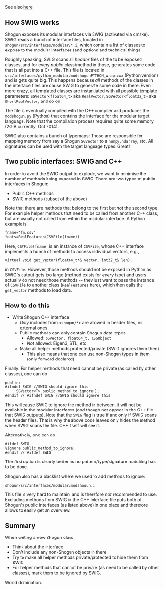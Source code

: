 See also [here](https://github.com/shogun-toolbox/shogun/wiki/SWIG-issues)

## How SWIG works
Shogun exposes its modular interfaces via SWIG (activated via cmake). SWIG reads a bunch of interface files, located in ```shogun/src/interfaces/modular/*.i```, which contain a list of classes to expose to the modular interfaces (and options and technical things).

Roughly speaking, SWIG scans all *header* files of the to be exposed classes, and for every *public* class/method in those, generates some code that is all put into a C++ file. This file is located in ```src/interfaces/python_modular/modshogunPYTHON_wrap.cxx``` (Python version) and is gets quite big. This happens because *all* methods of the classes in the interface files are cause SWIG to generate some code in there. Even more crazy, all templated classes are instantiated with all possible template parameters: ```SGVector<float64_t>``` aka ```RealVector```, ```SGVector<float32_t>``` aka ```ShortRealVector```, and so on.

The file is eventually compiled with the C++ compiler and produces the ```modshogun.py``` (Python) that contains the interface for the modular target language. Note that the compilation process requires quite some memory (2GiB currently, Oct 2014).

SWIG also contains a bunch of typemaps: Those are responsible for mapping memory from say a Shogun ```SGVector``` to a ```numpy.ndarray```, etc. All signatures can be used with the target language types. Great!

## Two public interfaces: SWIG and C++
In order to avoid the SWIG output to explode, we want to minimise the number of methods being exposed in SWIG. There are two types of public interfaces in Shogun:
 * Public C++ methods
 * SWIG methods (subset of the above)

Note that there are methods that belong to the first but *not* the second type. For example helper methods that need to be called from another C++ class, but are usually not called from within the modular interface. A Python example is 
```
fname='fm.csv'
feats=RealFeatures(CSVFile(fname))
```
Here, ```CSVFile(fname)``` is an instance of ```CSVFile```, whose C++ interface implements a bunch of methods to access individual vectors, e.g.,

```virtual void get_vector(float64_t*& vector, int32_t& len);```

in ```CSVFile```. However, those methods should not be exposed in Python as SWIG's output gets too large (method exists for *every* type) and users actually do not need those methods -- they just want to pass the instance of ```CSVFile``` to another class (```RealFeatures``` here), which then calls the ```get_vector``` methods to load data.

## How to do this
 * Write Shogun C++ interface
   * *Only* includes from ```<shogun/*>``` are allowed in header files, no external ones
   * Public methods can only contain Shogun data-types
     * Allowed: ```SGVector, float64_t, CSGObject```
     * *Not* allowed: Eigen3, STL, etc
   * Make all helper methods protected/private (SWIG ignores them then)
     * This also means that one can use non-Shogun types in them (only forward declared)

Finally: For helper methods that need cannot be private (as called by other classes), one can do
```
public:
#ifndef SWIG //SWIG should ignore this
     SGVector<T> public_method_to_ignore();
#endif // #ifndef SWIG //SWIG should ignore this
```
This will cause SWIG to ignore the method in between. It will not be available in the modular interfaces (and though not appear in the C++ file that SWIG outputs). Note that the ```SWIG``` flag is true if and only if SWIG scans the header files. That is why the above code leaves only hides the method when SWIG scans the file. C++ itself will see it.

Alternatively, one can do
```
#ifdef SWIG
%ignore public_method_to_ignore;
#endif // #ifdef SWIG
```
The first option is clearly better as no pattern/type/signature matching has to be done.

Shogun also has a blacklist where we used to add methods to ignore: 

```shogun/src/interfaces/modular/modshogun.i```

This file is very hard to maintain, and is therefore *not* recommended to use. Excluding methods from SWIG in the C++ interface file puts both of Shogun's public interfaces (as listed above) in one place and therefore allows to easily get an overview.

## Summary
When writing a new Shogun class
 * Think about the interface
 * Don't include any non-Shogun objects in there
 * Try to make all helper methods private/protected to hide them from SWIG
 * For helper methods that cannot be private (as need to be called by other classes), mark them to be ignored by SWIG.

World domination.


